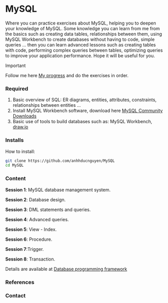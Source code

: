 # MySQL

Where you can practice exercises about MySQL, helping you to deepen your knowledge of MySQL. Some knowledge you can learn from me from the basics such as creating data tables, relationships between them, using MySQL Workbench to create databases without having to code, simple queries ... then you can learn advanced lessons such as creating tables with code, performing complex queries between tables, optimizing queries to improve your application performance. Hope it will be useful for you.

> [!IMPORTANT]
> Follow me here [My progress](https://github.com/anhhducnguyen/MySQL/issues/44) and do the exercises in order. 

### Required

1. Basic overview of SQL: ER diagrams, entities, attributes, constraints, relationships between entities ...
2. Install MySQL Workbench software, download here [MySQL Community Downloads](https://dev.mysql.com/downloads/installer/)
3. Basic use of tools to build databases such as: MySQL Workbench, [draw.io](https://app.diagrams.net/)

### Installs

How to install:

```bash
git clone https://github.com/anhhducnguyen/MySQL
cd MySQL
```

### Content

**Session 1**: MySQL database management system.

**Session 2**: Database design.

**Session 3**: DML statements and queries.

**Session 4**: Advanced queries.

**Session 5**: View - Index.

**Session 6**: Procedure.

**Session 7**:Trigger.

**Session 8**: Transaction.

Details are available at [Database programming framework](https://github.com/anhhducnguyen/MySQL/wiki)

### References


### Contact



			
		

